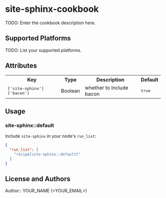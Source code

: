 # site-sphinx-cookbook

TODO: Enter the cookbook description here.

## Supported Platforms

TODO: List your supported platforms.

## Attributes

<table>
  <tr>
    <th>Key</th>
    <th>Type</th>
    <th>Description</th>
    <th>Default</th>
  </tr>
  <tr>
    <td><tt>['site-sphinx']['bacon']</tt></td>
    <td>Boolean</td>
    <td>whether to include bacon</td>
    <td><tt>true</tt></td>
  </tr>
</table>

## Usage

### site-sphinx::default

Include `site-sphinx` in your node's `run_list`:

```json
{
  "run_list": [
    "recipe[site-sphinx::default]"
  ]
}
```

## License and Authors

Author:: YOUR_NAME (<YOUR_EMAIL>)
